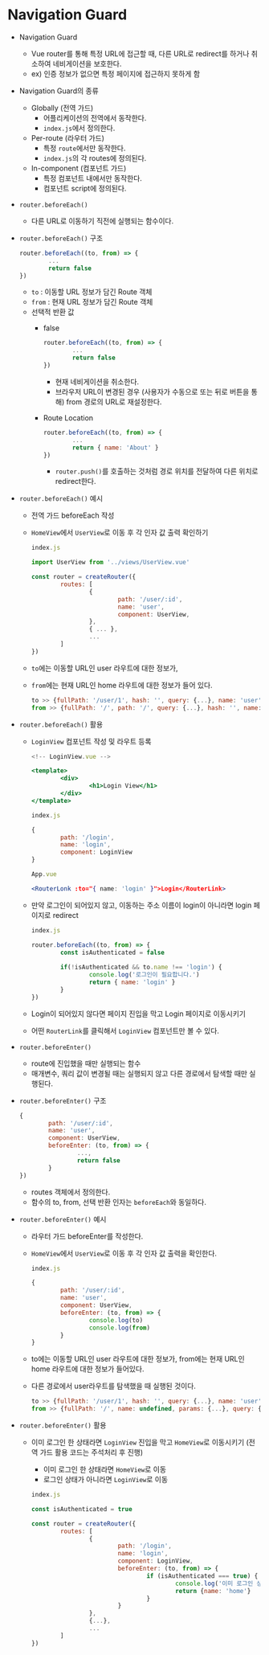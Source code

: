 # Navigation Guard

- Navigation Guard
    - Vue router를 통해 특정 URL에 접근할 때, 다른 URL로 redirect를 하거나 취소하여 네비게이션을 보호한다.
    - ex) 인증 정보가 없으면 특정 페이지에 접근하지 못하게 함
- Navigation Guard의 종류
    - Globally (전역 가드)
        - 어플리케이션의 전역에서 동작한다.
        - `index.js`에서 정의한다.
    - Per-route (라우터 가드)
        - 특정 `route`에서만 동작한다.
        - `index.js`의 각 routes에 정의된다.
    - In-component (컴포넌트 가드)
        - 특정 컴포넌트 내에서만 동작한다.
        - 컴포넌트 script에 정의된다.
- `router.beforeEach()`
    - 다른 URL로 이동하기 직전에 실행되는 함수이다.
- `router.beforeEach()` 구조
    
    ```jsx
    router.beforeEach((to, from) => {
    		...
    		return false
    })
    ```
    
    - `to` : 이동할 URL 정보가 담긴 Route 객체
    - `from` : 현재 URL 정보가 담긴 Route 객체
    - 선택적 반환 값
        - false
            
            ```jsx
            router.beforeEach((to, from) => {
            		...
            		return false
            })
            ```
            
            - 현재 네비게이션을 취소한다.
            - 브라우저 URL이 변경된 경우 (사용자가 수동으로 또는 뒤로 버튼을 통해) from 경로의 URL로 재설정한다.
        - Route Location
            
            ```jsx
            router.beforeEach((to, from) => {
            		...
            		return { name: 'About' }
            })
            ```
            
            - `router.push()`를 호출하는 것처럼 경로 위치를 전달하여 다른 위치로 redirect한다.
- `router.beforeEach()` 예시
    - 전역 가드 beforeEach 작성
    - `HomeView`에서 `UserView`로 이동 후 각 인자 값 출력 확인하기
        
        ```jsx
        index.js
        
        import UserView from '../views/UserView.vue'
        
        const router = createRouter({
        		routes: [
        				{
        						path: '/user/:id',
        						name: 'user',
        						component: UserView,
        				},
        				{ ... },
        				...
        		]
        })
        ```
        
    - `to`에는 이동할 URL인 user 라우트에 대한 정보가,
    - `from`에는 현재 URL인 home 라우트에 대한 정보가 들어 있다.
        
        ```jsx
        to >> {fullPath: '/user/1', hash: '', query: {...}, name: 'user', path: '/user/1', ...}
        from >> {fullPath: '/', path: '/', query: {...}, hash: '', name: 'home', ...}
        ```
        
- `router.beforeEach()` 활용
    - `LoginView` 컴포넌트 작성 및 라우트 등록
        
        
        ```jsx
        <!-- LoginView.vue -->
        
        <template>
        		<div>
        				<h1>Login View</h1>
        		</div>
        </template>
        ```
        
        ```jsx
        index.js
        
        {
        		path: '/login',
        		name: 'login',
        		component: LoginView
        }
        ```
        
        ```jsx
        App.vue
        
        <RouterLonk :to="{ name: 'login' }">Login</RouterLink>
        ```
        
    - 만약 로그인이 되어있지 않고, 이동하는 주소 이름이 login이 아니라면 login 페이지로 redirect
        
        ```jsx
        index.js
        
        router.beforeEach((to, from) => {
        		const isAuthenticated = false
        		
        		if(!isAuthenticated && to.name !== 'login') {
        				console.log('로그인이 필요합니다.')
        				return { name: 'login' }
        		}
        })
        ```
        
    - Login이 되어있지 않다면 페이지 진입을 막고 Login 페이지로 이동시키기
    - 어떤 `RouterLink`를 클릭해서 `LoginView` 컴포넌트만 볼 수 있다.
- `router.beforeEnter()`
    - route에 진입했을 때만 실행되는 함수
    - 매개변수, 쿼리 값이 변경될 때는 실행되지 않고 다른 경로에서 탐색할 때만 실행된다.
- `router.beforeEnter()` 구조
    
    ```jsx
    {
    		path: '/user/:id',
    		name: 'user',
    		component: UserView,
    		beforeEnter: (to, from) => {
    				...,
    				return false
    		}
    })
    ```
    
    - routes 객체에서 정의한다.
    - 함수의 to, from, 선택 반환 인자는 `beforeEach`와 동일하다.
- `router.beforeEnter()` 예시
    - 라우터 가드 beforeEnter를 작성한다.
    - `HomeView`에서 `UserView`로 이동 후 각 인자 값 출력을 확인한다.
        
        ```jsx
        index.js
        
        {
        		path: '/user/:id',
        		name: 'user',
        		component: UserView,
        		beforeEnter: (to, from) => {
        				console.log(to)
        				console.log(from)
        		}
        }
        ```
        
    - to에는 이동할 URL인 user 라우트에 대한 정보가, from에는 현재 URL인 home 라우트에 대한 정보가 들어있다.
    - 다른 경로에서 user라우트를 탐색했을 때 실행된 것이다.
        
        ```jsx
        to >> {fullPath: '/user/1', hash: '', query: {...}, name: 'user', path: '/user/1', ...}
        from >> {fullPath: '/', name: undefined, params: {...}, query: {...}, hash: '', ...}
        ```
        
- `router.beforeEnter()` 활용
    - 이미 로그인 한 상태라면 `LoginView` 진입을 막고 `HomeView`로 이동시키기 (전역 가드 활용 코드는 주석처리 후 진행)
        - 이미 로그인 한 상태라면 `HomeView`로 이동
        - 로그인 상태가 아니라면 `LoginView`로 이동
        
        ```jsx
        index.js
        
        const isAuthenticated = true
        
        const router = createRouter({
        		routes: [
        				{
        						path: '/login',
        						name: 'login',
        						component: LoginView,
        						beforeEnter: (to, from) => {
        								if (isAuthenticated === true) {
        										console.log('이미 로그인 상태입니다.')
        										return {name: 'home'}
        								}
        						}
        				},
        				{...},
        				...
        		]
        })
        ```